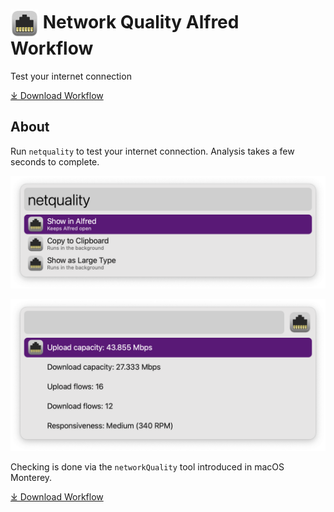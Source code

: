 # <img src='Workflow/icon.png' width='45' align='center' alt='icon'> Network Quality Alfred Workflow

Test your internet connection

<a href='https://github.com/alfredapp/network-quality-workflow/releases/latest/download/Network.Quality.alfredworkflow'>⤓ Download Workflow</a>

## About

Run `netquality` to test your internet connection. Analysis takes a few seconds to complete.

![Alfred search for netquality](Workflow/images/about/netquality.png)

![Internet connection results](Workflow/images/about/results.png)

Checking is done via the `networkQuality` tool introduced in macOS Monterey.

<a href='https://github.com/alfredapp/network-quality-workflow/releases/latest/download/Network.Quality.alfredworkflow'>⤓ Download Workflow</a>

